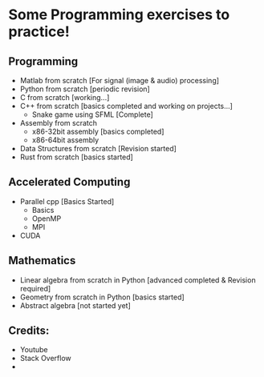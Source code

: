 # Some Programming exercises to practice!

## Programming
- Matlab from scratch [For signal (image & audio) processing]
- Python from scratch [periodic revision]
- C from scratch [working...]
- C++ from scratch [basics completed and working on projects...]
    - Snake game using SFML [Complete]
- Assembly from scratch
    - x86-32bit assembly [basics completed]
    - x86-64bit assembly
- Data Structures from scratch [Revision started]
- Rust from scratch [basics started]

## Accelerated Computing
- Parallel cpp [Basics Started]
    - Basics  
    - OpenMP
    - MPI
- CUDA 

## Mathematics 
- Linear algebra from scratch in Python [advanced completed & Revision required]
- Geometry from scratch in Python [basics started]
- Abstract algebra [not started yet]




## Credits:
- Youtube
- Stack Overflow
- 
